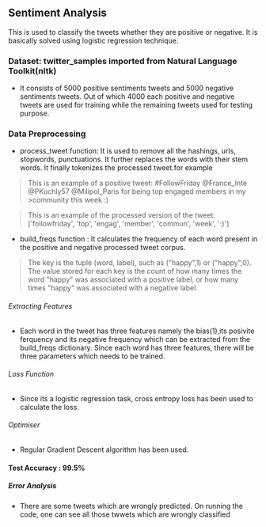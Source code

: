 ## Sentiment Analysis
This is used to classify the tweets whether they are positive or negative. It is basically solved using logistic regression technique.
### Dataset: twitter_samples imported from Natural Language Toolkit(**nltk**)
- It consists of 5000 positive sentiments tweets and 5000 negative sentiments tweets. Out of which 4000 each positive and negative tweets are used for training while the remaining tweets used for testing purpose.
### Data Preprocessing
- process_tweet function: It is used to remove all the hashings, urls, stopwords, punctuations. It further replaces the words with their stem words. It finally tokenizes the processed tweet.for example
> This is an example of a positive tweet: 
> #FollowFriday @France_Inte @PKuchly57 @Milipol_Paris for being top engaged members in my >community this week :)

>This is an example of the processed version of the tweet: 
> ['followfriday', 'top', 'engag', 'member', 'commun', 'week', ':)']
- build_freqs function : It calculates the frequency of each word present in the positive and negative processed tweet corpus. 
> The key is the tuple (word, label), such as ("happy",1) or ("happy",0). The value stored for each key is the count of how many times the word "happy" was associated with a positive label, or how many times "happy" was associated with a negative label.

###### Extracting Features
- Each word in the tweet has three features namely the bias(1),its posivite ferquency and its negative frequency which can be extracted from the build_freqs dictionary. Since each word has three features, there will be three parameters which needs to be trained.
###### Loss Function
- Since its a logistic regression task, cross entropy loss has been used to calculate the loss.
###### Optimiser
- Regular Gradient Descent algorithm has been used.

#### Test Accuracy : **99.5%**

##### Error Analysis 
- There are some tweets which are wrongly predicted. On running the code, one can see all those twwets which are wrongly classified